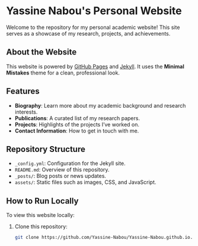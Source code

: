 # Yassine Nabou's Personal Website

Welcome to the repository for my personal academic website! This site serves as a showcase of my research, projects, and achievements.

## About the Website

This website is powered by [GitHub Pages](https://pages.github.com/) and [Jekyll](https://jekyllrb.com/). It uses the **Minimal Mistakes** theme for a clean, professional look.

## Features

- **Biography**: Learn more about my academic background and research interests.
- **Publications**: A curated list of my research papers.
- **Projects**: Highlights of the projects I’ve worked on.
- **Contact Information**: How to get in touch with me.

## Repository Structure

- `_config.yml`: Configuration for the Jekyll site.
- `README.md`: Overview of this repository.
- `_posts/`: Blog posts or news updates.
- `assets/`: Static files such as images, CSS, and JavaScript.

## How to Run Locally

To view this website locally:
1. Clone this repository:
   ```bash
   git clone https://github.com/Yassine-Nabou/Yassine-Nabou.github.io.git


